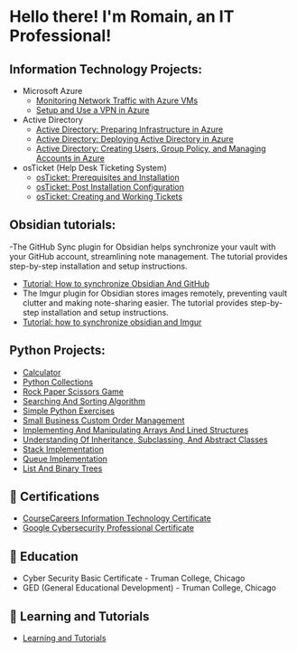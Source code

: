 <h1>Hello there! I'm Romain, an IT Professional!

<h2>Information Technology Projects:</h2>

- Microsoft Azure
  -  [Monitoring Network Traffic with Azure VMs](https://github.com/RomainTranchant/Network-Monitoring)
  -  [Setup and Use a VPN in Azure](https://github.com/RomainTranchant/Azure_VPN_Setup)
- Active Directory
  - [Active Directory: Preparing Infrastructure in Azure](https://github.com/RomainTranchant/AD_Preparing_Active_Directory_In_Azure)
  - [Active Directory: Deploying Active Directory in Azure](https://github.com/RomainTranchant/AD_Deploying_Active_Directory)
  - [Active Directory: Creating Users, Group Policy, and Managing Accounts in Azure](https://github.com/RomainTranchant/AD_Creating_Users_Group_Policies_And_Managing_Accounts)
- osTicket (Help Desk Ticketing System)
  -  [osTicket: Prerequisites and Installation](https://github.com/RomainTranchant/OsTicket_Installation)
  -  [osTicket: Post Installation Configuration](https://github.com/RomainTranchant/OsTicket_Configuration)
  -  [osTicket: Creating and Working Tickets](https://github.com/RomainTranchant/OsTicket_Creating_And_Working_Tickets)

<h2>Obsidian tutorials:</h2>

-The GitHub Sync plugin for Obsidian helps synchronize your vault with your GitHub account, streamlining note management. The tutorial provides step-by-step installation and setup instructions.
  -  [Tutorial: How to synchronize Obsidian And GitHub](https://github.com/RomainTranchant/Vault/blob/main/Tutorial%20Synchronization%20Obsidian%20And%20GitHub.md)
 - The Imgur plugin for Obsidian stores images remotely, preventing vault clutter and making note-sharing easier. The tutorial provides step-by-step installation and setup instructions.
  -  [Tutorial: how to synchronize obsidian and Imgur](https://github.com/RomainTranchant/Vault/blob/main/Tutorial%20Imgur%20Sync%20with%20Obsidian.md)

<h2>Python Projects:</h2>

  -  [Calculator](https://github.com/RomainTranchant/CIS103_calculator/blob/main/enhanced_calculator.py)
  -  [Python Collections](https://github.com/RomainTranchant/CIS103_Extra-Credit-Lab-Assignment-Advanced-Python-Collections/blob/main/CIS103_extra_credit.py)
  -  [Rock Paper Scissors Game](https://github.com/RomainTranchant/rock-paper-scissors/blob/main/rock_paper_scissors.py)
  -  [Searching And Sorting Algorithm](https://github.com/RomainTranchant/CIS103_Assignment5_Searching-Sorting-and-Complexity-Analysis)
  -  [Simple Python Exercises](https://github.com/RomainTranchant/CIS_103_Lab_6)
  -  [Small Business Custom Order Management](https://github.com/RomainTranchant/Midterm_Order_management/blob/main/Midterm.py)
  -  [Implementing And Manipulating Arrays And Lined Structures](https://github.com/RomainTranchant/Lab-7-Implementing-and-Manipulating-Arrays-and-Linked-Structures)
  -  [Understanding Of Inheritance, Subclassing, And Abstract Classes](https://github.com/RomainTranchant/AbstractBag/blob/main/abstractbag.py)
  -  [Stack Implementation](https://github.com/RomainTranchant/Stack/blob/main/stacks.py)
  -  [Queue Implementation](https://github.com/RomainTranchant/Queue/blob/main/queues.py)
  -  [List And Binary Trees](https://github.com/RomainTranchant/List-and-binary-tree)

<h2>📄 Certifications</h2>

- [CourseCareers Information Technology Certificate](https://imgur.com/a/0CATksl)
- [Google Cybersecurity Professional Certificate](https://www.coursera.org/account/accomplishments/professional-cert/DT23G74IV10L)
<h2>📄 Education</h2>

-  Cyber Security Basic Certificate - Truman College, Chicago
-  GED (General Educational Development) - Truman College, Chicago

<h2>📄 Learning and Tutorials</h2>

- [Learning and Tutorials](https://github.com/RomainTranchant/Obsidian-for-Github)
